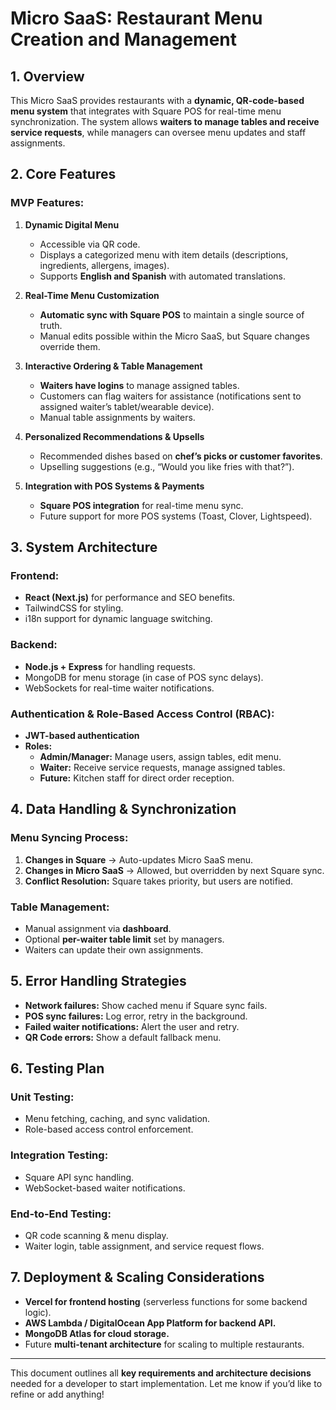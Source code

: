 # Micro SaaS: Restaurant Menu Creation and Management

## 1. Overview
This Micro SaaS provides restaurants with a **dynamic, QR-code-based menu system** that integrates with Square POS for real-time menu synchronization. The system allows **waiters to manage tables and receive service requests**, while managers can oversee menu updates and staff assignments.

## 2. Core Features
### MVP Features:
1. **Dynamic Digital Menu**
   - Accessible via QR code.
   - Displays a categorized menu with item details (descriptions, ingredients, allergens, images).
   - Supports **English and Spanish** with automated translations.

2. **Real-Time Menu Customization**
   - **Automatic sync with Square POS** to maintain a single source of truth.
   - Manual edits possible within the Micro SaaS, but Square changes override them.

3. **Interactive Ordering & Table Management**
   - **Waiters have logins** to manage assigned tables.
   - Customers can flag waiters for assistance (notifications sent to assigned waiter’s tablet/wearable device).
   - Manual table assignments by waiters.

4. **Personalized Recommendations & Upsells**
   - Recommended dishes based on **chef’s picks or customer favorites**.
   - Upselling suggestions (e.g., “Would you like fries with that?”).

5. **Integration with POS Systems & Payments**
   - **Square POS integration** for real-time menu sync.
   - Future support for more POS systems (Toast, Clover, Lightspeed).
   
## 3. System Architecture
### **Frontend:**
- **React (Next.js)** for performance and SEO benefits.
- TailwindCSS for styling.
- i18n support for dynamic language switching.

### **Backend:**
- **Node.js + Express** for handling requests.
- MongoDB for menu storage (in case of POS sync delays).
- WebSockets for real-time waiter notifications.

### **Authentication & Role-Based Access Control (RBAC):**
- **JWT-based authentication**
- **Roles:**
  - **Admin/Manager:** Manage users, assign tables, edit menu.
  - **Waiter:** Receive service requests, manage assigned tables.
  - **Future:** Kitchen staff for direct order reception.

## 4. Data Handling & Synchronization
### **Menu Syncing Process:**
1. **Changes in Square** → Auto-updates Micro SaaS menu.
2. **Changes in Micro SaaS** → Allowed, but overridden by next Square sync.
3. **Conflict Resolution:** Square takes priority, but users are notified.

### **Table Management:**
- Manual assignment via **dashboard**.
- Optional **per-waiter table limit** set by managers.
- Waiters can update their own assignments.

## 5. Error Handling Strategies
- **Network failures:** Show cached menu if Square sync fails.
- **POS sync failures:** Log error, retry in the background.
- **Failed waiter notifications:** Alert the user and retry.
- **QR Code errors:** Show a default fallback menu.

## 6. Testing Plan
### **Unit Testing:**
- Menu fetching, caching, and sync validation.
- Role-based access control enforcement.

### **Integration Testing:**
- Square API sync handling.
- WebSocket-based waiter notifications.

### **End-to-End Testing:**
- QR code scanning & menu display.
- Waiter login, table assignment, and service request flows.

## 7. Deployment & Scaling Considerations
- **Vercel for frontend hosting** (serverless functions for some backend logic).
- **AWS Lambda / DigitalOcean App Platform for backend API.**
- **MongoDB Atlas for cloud storage.**
- Future **multi-tenant architecture** for scaling to multiple restaurants.

---

This document outlines all **key requirements and architecture decisions** needed for a developer to start implementation. Let me know if you’d like to refine or add anything!

